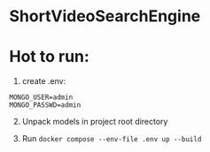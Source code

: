 # ShortVideoSearchEngine

# Hot to run:
1. create .env:

```
MONGO_USER=admin
MONGO_PASSWD=admin
```

2. Unpack models in project root directory

3. Run ```docker compose --env-file .env up --build```
